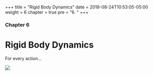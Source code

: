 +++
title = "Rigid Body Dynamics"
date = 2018-08-24T10:53:05-05:00
weight = 6
chapter = true
pre = "6. "
+++

### Chapter 6

# Rigid Body Dynamics

For every action...

<img src="https://media.giphy.com/media/o65WgXSDBVY1G/giphy.gif">